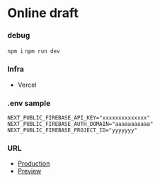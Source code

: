 # Online draft

### debug
`npm i`
`npm run dev`


### Infra
- Vercel

### .env sample
```
NEXT_PUBLIC_FIREBASE_API_KEY="xxxxxxxxxxxxxx"
NEXT_PUBLIC_FIREBASE_AUTH_DOMAIN="aaaaaaaaaaa"
NEXT_PUBLIC_FIREBASE_PROJECT_ID="yyyyyyy"
```

### URL
- [Production](https://online-draft.vercel.app/)
- [Preview](https://preview-online-draft.vercel.app/)
